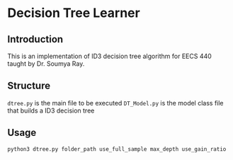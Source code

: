 # Decision Tree Learner

## Introduction
This is an implementation of ID3 decision tree algorithm for EECS 440 taught by Dr. Soumya Ray.

## Structure
```dtree.py``` is the main file to be executed
```DT_Model.py``` is the model class file that builds a ID3 decision tree

## Usage

```shell
python3 dtree.py folder_path use_full_sample max_depth use_gain_ratio

